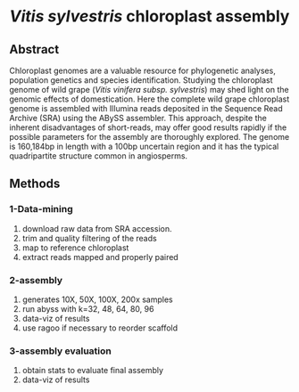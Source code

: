 # *Vitis sylvestris* chloroplast assembly
## Abstract
Chloroplast genomes are a valuable resource for phylogenetic analyses, population genetics and species identification. 
Studying the chloroplast genome of wild grape (*Vitis vinifera subsp. sylvestris*) may shed light on the genomic 
effects of domestication. Here the complete wild grape chloroplast genome is assembled with Illumina reads deposited 
in the Sequence Read Archive (SRA) using the ABySS assembler. This approach, despite the inherent disadvantages of short-reads,
may offer good results rapidly if the possible parameters for the assembly are thoroughly explored. The genome is 160,184bp in 
length with a 100bp uncertain region and it has the typical quadripartite structure common in angiosperms.

## Methods

### 1-Data-mining
1. download raw data from SRA accession.
2. trim and quality filtering of the reads
3. map to reference chloroplast
4. extract reads mapped and properly paired

### 2-assembly
1. generates 10X, 50X, 100X, 200x samples
2. run abyss with k=32, 48, 64, 80, 96
3. data-viz of results
4. use ragoo if necessary to reorder scaffold

### 3-assembly evaluation
1. obtain stats to evaluate final assembly
2. data-viz of results
